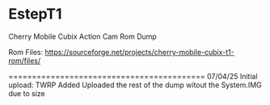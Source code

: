 # EstepT1
Cherry Mobile Cubix Action Cam Rom Dump

Rom Files: https://sourceforge.net/projects/cherry-mobile-cubix-t1-rom/files/

==========================================
07/04/25 
Initial upload:
TWRP Added
Uploaded the rest of the dump witout the System.IMG due to size
